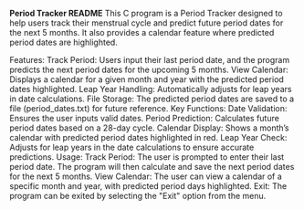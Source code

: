 **Period Tracker README**
This C program is a Period Tracker designed to help users track their menstrual cycle and predict future period dates for the next 5 months. It also provides a calendar feature where predicted period dates are highlighted.

Features:
Track Period: Users input their last period date, and the program predicts the next period dates for the upcoming 5 months.
View Calendar: Displays a calendar for a given month and year with the predicted period dates highlighted.
Leap Year Handling: Automatically adjusts for leap years in date calculations.
File Storage: The predicted period dates are saved to a file (period_dates.txt) for future reference.
Key Functions:
Date Validation: Ensures the user inputs valid dates.
Period Prediction: Calculates future period dates based on a 28-day cycle.
Calendar Display: Shows a month’s calendar with predicted period dates highlighted in red.
Leap Year Check: Adjusts for leap years in the date calculations to ensure accurate predictions.
Usage:
Track Period: The user is prompted to enter their last period date. The program will then calculate and save the next period dates for the next 5 months.
View Calendar: The user can view a calendar of a specific month and year, with predicted period days highlighted.
Exit: The program can be exited by selecting the "Exit" option from the menu.
